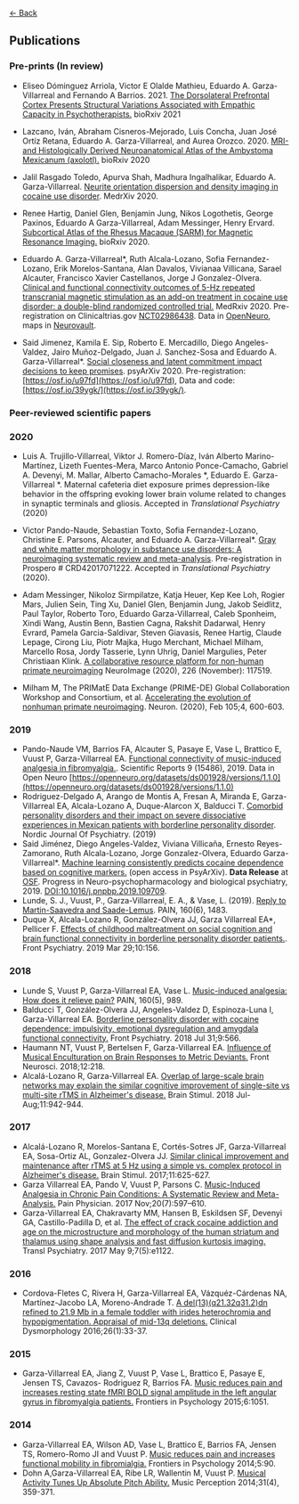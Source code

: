 [<- Back](index.md)

## Publications

### Pre-prints (In review)

* Eliseo Dóminguez Arriola, Victor E Olalde Mathieu, Eduardo A. Garza-Villarreal and Fernando A Barrios. 2021. [The Dorsolateral Prefrontal Cortex Presents Structural Variations Associated with Empathic Capacity in Psychotherapists.](https://www.biorxiv.org/content/10.1101/2021.01.02.425096v1) bioRxiv 2021 
 
* Lazcano, Iván, Abraham Cisneros-Mejorado, Luis Concha, Juan José Ortíz Retana, Eduardo A. Garza-Villarreal, and Aurea Orozco. 2020. [MRI- and Histologically Derived Neuroanatomical Atlas of the Ambystoma Mexicanum (axolotl).](https://doi.org/10.1101/2020.12.09.418566) bioRxiv 2020

* Jalil Rasgado Toledo, Apurva Shah, Madhura Ingalhalikar,  Eduardo A. Garza-Villarreal. [Neurite orientation dispersion and density imaging in cocaine use disorder](https://www.medrxiv.org/content/10.1101/2020.10.28.20221911v1). MedrXiv 2020.

* Renee Hartig, Daniel Glen, Benjamin Jung, Nikos Logothetis, George Paxinos, Eduardo A Garza-Villarreal, Adam Messinger, Henry Ervard. [Subcortical Atlas of the Rhesus Macaque (SARM) for Magnetic Resonance Imaging.](https://www.biorxiv.org/content/10.1101/2020.09.16.300053v1) bioRxiv 2020.

* Eduardo A. Garza-Villarreal*, Ruth Alcala-Lozano, Sofia Fernandez-Lozano, Erik Morelos-Santana, Alan Davalos, Vivianaa Villicana, Sarael Alcauter,  Francisco Xavier Castellanos, Jorge J Gonzalez-Olvera. [Clinical and functional connectivity outcomes of 5-Hz repeated transcranial magnetic stimulation as an add-on treatment in cocaine use disorder: a double-blind randomized controlled trial.](https://www.medrxiv.org/content/10.1101/2020.07.15.20154708v1) MedRxiv 2020. Pre-registration on Clinicaltrias.gov [NCT02986438](https://clinicaltrials.gov/ct2/show/NCT02986438). Data in [OpenNeuro](https://openneuro.org/datasets/ds003037), maps in [Neurovault](https://neurovault.org/collections/8519/).

* Said Jimenez, Kamila E. Sip, Roberto E. Mercadillo, Diego Angeles-Valdez, Jairo Muñoz-Delgado, Juan J. Sanchez-Sosa and Eduardo A. Garza-Villarreal*. [Social closeness and latent commitment impact decisions to keep promises](https://psyarxiv.com/ujrdk/). psyArXiv 2020. Pre-registration: [https://osf.io/u97fd](https://osf.io/u97fd), Data and code: [https://osf.io/39ygk/](https://osf.io/39ygk/).


### Peer-reviewed scientific papers

### 2020

* Luis A. Trujillo-Villarreal, Viktor J. Romero-Díaz, Iván Alberto Marino-Martínez, Lizeth Fuentes-Mera, Marco Antonio Ponce-Camacho, Gabriel A. Devenyi, M. Mallar, Alberto Camacho-Morales *, Eduardo E. Garza-Villarreal *. Maternal cafeteria diet exposure primes depression-like behavior in the offspring evoking lower brain volume related to changes in synaptic terminals and gliosis. Accepted in *Translational Psychiatry* (2020)

* Victor Pando-Naude, Sebastian Toxto, Sofia Fernandez-Lozano, Christine E. Parsons, Alcauter, and Eduardo A. Garza-Villarreal*. [Gray and white matter morphology in substance use disorders: A neuroimaging systematic review and meta-analysis](https://www.biorxiv.org/content/10.1101/2020.05.29.122812v1). Pre-registration in Prospero # CRD42017071222. Accepted in *Translational Psychiatry* (2020).

*  Adam Messinger,  Nikoloz Sirmpilatze,  Katja Heuer,  Kep Kee Loh,  Rogier Mars,  Julien Sein,  Ting Xu,  Daniel Glen,  Benjamin Jung,  Jakob Seidlitz,  Paul Taylor,  Roberto Toro,  Eduardo Garza-Villarreal,  Caleb Sponheim,  Xindi Wang,  Austin Benn,  Bastien Cagna,  Rakshit Dadarwal,  Henry Evrard,  Pamela Garcia-Saldivar, Steven Giavasis,  Renee Hartig, Claude Lepage,  Cirong Liu,  Piotr Majka,  Hugo Merchant,  Michael Milham,  Marcello Rosa,  Jordy Tasserie,  Lynn Uhrig,  Daniel Margulies,  Peter Christiaan Klink. [A collaborative resource platform for non-human primate neuroimaging](https://www.biorxiv.org/content/10.1101/2020.07.31.230185v1) NeuroImage (2020), 226 (November): 117519.

* Milham M, The PRIMatE Data Exchange (PRIME-DE) Global Collaboration Workshop and Consortium, et al. [Accelerating the evolution of nonhuman primate neuroimaging](https://www.sciencedirect.com/science/article/pii/S089662731931089X). Neuron. (2020), Feb 105;4, 600-603.
 
### 2019
* Pando-Naude VM, Barrios FA, Alcauter S, Pasaye E, Vase L, Brattico E, Vuust P, Garza-Villarreal
EA. [Functional connectivity of music-induced analgesia in fibromyalgia.](https://www.nature.com/articles/s41598-019-51990-4). Scientific Reports 9 (15486), 2019. Data in Open Neuro [https://openneuro.org/datasets/ds001928/versions/1.1.0](https://openneuro.org/datasets/ds001928/versions/1.1.0)
* Rodriguez-Delgado A, Arango de Montis A, Fresan A, Miranda E, Garza-Villarreal EA, Alcala-Lozano A, Duque-Alarcon X, Balducci T. [Comorbid personality disorders and their impact on severe dissociative experiences in Mexican patients with borderline personality disorder](https://doi.org/10.1080/08039488.2019.1658127). Nordic Journal Of Psychiatry. (2019)
* Said Jiménez, Diego Angeles-Valdez, Viviana Villicaña, Ernesto Reyes-Zamorano, Ruth Alcala-Lozano, Jorge Gonzalez-Olvera, Eduardo Garza-Villarreal*. [Machine learning consistently predicts cocaine dependence based on cognitive markers.](https://psyarxiv.com/7qsz3/) (open access in PsyArXiv). **Data Release** at [OSF](https://osf.io/m7h3x/). Progress in Neuro-psychopharmacology and biological psychiatry, 2019. [DOI:10.1016/j.pnpbp.2019.109709](https://doi.org/10.1016/j.pnpbp.2019.109709).
* Lunde, S. J., Vuust, P., Garza-Villarreal, E. A., & Vase, L. (2019). [Reply to Martin-Saavedra and Saade-Lemus](https://doi.org/10.1097/j.pain.0000000000001534). PAIN, 160(6), 1483. 
* Duque X, Alcala-Lozano R, González-Olvera JJ, Garza Villarreal EA*, Pellicer F. [Effects of childhood maltreatment on social cognition and brain functional connectivity in borderline personality disorder patients.](https://www.frontiersin.org/articles/10.3389/fpsyt.2019.00156/full). Front Psychiatry. 2019 Mar 29;10:156.

### 2018
* Lunde S, Vuust P, Garza-Villarreal EA, Vase L. [Music-induced analgesia: How does it relieve pain?](https://doi.org/10.1097/j.pain.0000000000001452) PAIN, 160(5), 989.
* Balducci T, González-Olvera JJ, Angeles-Valdez D, Espinoza-Luna I, Garza-Villarreal EA. [Borderline personality disorder with cocaine dependence: impulsivity, emotional dysregulation and amygdala functional connectivity.](https://doi.org/10.3389/fpsyt.2018.00328) Front Psychiatry. 2018 Jul 31;9:566.
* Haumann NT, Vuust P, Bertelsen F, Garza-Villarreal EA. [Influence of Musical Enculturation on Brain Responses to Metric Deviants.](https://doi.org/10.3389/fnins.2018.00218) Front Neurosci. 2018;12:218.
* Alcalá-Lozano R, Garza-Villarreal EA. [Overlap of large-scale brain networks may explain the similar cognitive improvement of single-site vs multi-site rTMS in Alzheimer's disease.](https://doi.org/10.1016/j.brs.2018.03.016) Brain Stimul. 2018 Jul-Aug;11:942-944. 

### 2017
* Alcalá-Lozano R, Morelos-Santana E, Cortés-Sotres JF, Garza-Villarreal EA, Sosa-Ortiz AL, Gonzalez-Olvera JJ. [Similar clinical improvement and maintenance after rTMS at 5 Hz using a simple vs. complex protocol in Alzheimer's disease.](https://doi.org/10.1016/j.brs.2017.12.011) Brain Stimul. 2017;11:625-627.
* Garza Villarreal EA, Pando V, Vuust P, Parsons C. [Music-Induced Analgesia in Chronic Pain Conditions: A Systematic Review and Meta-Analysis.](https://www.ncbi.nlm.nih.gov/pubmed/29149141) Pain Physician. 2017 Nov;20(7):597–610.
* Garza-Villarreal EA, Chakravarty MM, Hansen B, Eskildsen SF, Devenyi GA, Castillo-Padilla D, et al. [The effect of crack cocaine addiction and age on the microstructure and morphology of the human striatum and thalamus using shape analysis and fast diffusion kurtosis imaging.](https://www.ncbi.nlm.nih.gov/pmc/articles/PMC5534960/) Transl Psychiatry. 2017 May 9;7(5):e1122.

### 2016
* Cordova-Fletes C, Rivera H, Garza-Villarreal EA, Vázquéz-Cárdenas NA, Martínez-Jacobo LA, Moreno-Andrade T. [A del(13)(q21.32q31.2)dn refined to 21.9 Mb in a female toddler with irides heterochromia and hypopigmentation. Appraisal of mid-13q deletions.](https://insights.ovid.com/pubmed?pmid=27750267) Clinical Dysmorphology 2016;26(1):33-37.

### 2015
* Garza-Villarreal EA, Jiang Z, Vuust P, Vase L, Brattico E, Pasaye E, Jensen TS, Cavazos- Rodriguez R, Barrios FA. [Music reduces pain and increases resting state fMRI BOLD signal amplitude in the left angular gyrus in fibromyalgia patients.](https://doi.org/10.3389/fpsyg.2015.01051) Frontiers in Psychology 2015;6:1051.

### 2014
* Garza-Villarreal EA, Wilson AD, Vase L, Brattico E, Barrios FA, Jensen TS, Romero-Romo JI and Vuust P. [Music reduces pain and increases functional mobility in fibromialgia.](https://doi.org/10.3389/fpsyg.2014.00090) Frontiers in Psychology 2014;5:90.
* Dohn A,Garza-Villarreal EA, Ribe LR, Wallentin M, Vuust P. [Musical Activity Tunes Up Absolute Pitch Ability.](http://dx.doi.org/10.1525/mp.2014.31.4.359) Music Perception 2014;31(4), 359-371.
